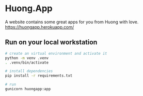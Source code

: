 # Huong.App

A website contains some great apps for you from Huong with love.
https://huongapp.herokuapp.com/

## Run on your local workstation

```bash
# create an virtual environment and activate it
python -m venv .venv
. .venv/bin/activate

# install dependencies
pip install -r requirements.txt

# run
gunicorn huongapp:app
```
